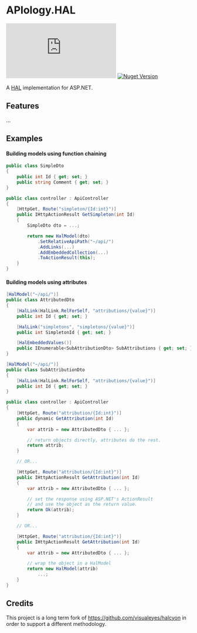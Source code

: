 # APIology.HAL
![Build Status](https://ci.appveyor.com/api/projects/status/github/IsaacSanch/APIology.HAL?branch=master&svg=true)
[![Nuget Version](https://img.shields.io/nuget/v/Apiology.Hal.svg)](https://www.nuget.org/packages/Apiology.Hal/)

A [HAL](https://github.com/mikekelly/hal_specification) implementation for ASP.NET.

## Features

...

## Examples

#### Building models using function chaining

```c#
public class SimpleDto
{
    public int Id { get; set; }
    public string Comment { get; set; }
}

public class controller : ApiController
{
    [HttpGet, Route("simpleton/{Id:int}")]
    public IHttpActionResult GetSimpleton(int Id)
    {
        SimpleDto dto = ...;

        return new HalModel(dto)
            .SetRelativeApiPath("~/api/")
            .AddLinks(...)
            .AddEmbeddedCollection(...)
            .ToActionResult(this);
    }
}
```

#### Building models using attributes

```c#
[HalModel("~/api/")]
public class AttributedDto
{
    [HalLink(HalLink.RelForSelf, "attributions/{value}")]
    public int Id { get; set; }

    [HalLink("simpletons", "simpletons/{value}")]
    public int SimpletonId { get; set; }

    [HalEmbeddedValues()]
    public IEnumerable<SubAttributionDto> SubAttributions { get; set; }
}

[HalModel("~/api/")]
public class SubAttributionDto
{
    [HalLink(HalLink.RelForSelf, "attributions/{value}")]
    public int Id { get; set; }
}

public class controller : ApiController
{
    [HttpGet, Route("attribution/{Id:int}")]
    public dynamic GetAttribution(int Id)
    {
        var attrib = new AttributedDto { ... };

        // return objects directly, attributes do the rest.
        return attrib;
    }

    // OR...

    [HttpGet, Route("attribution/{Id:int}")]
    public IHttpActionResult GetAttribution(int Id)
    {
        var attrib = new AttributedDto { ... };

        // set the response using ASP.NET's ActionResult
        // and use the object as the return value.
        return Ok(attrib);
    }

    // OR...

    [HttpGet, Route("attribution/{Id:int}")]
    public IHttpActionResult GetAttribution(int Id)
    {
        var attrib = new AttributedDto { ... };

        // wrap the object in a HalModel
        return new HalModel(attrib)
            ...;
    }
}
```

## Credits
This project is a long term fork of https://github.com/visualeyes/halcyon in order to support a different methodology.
